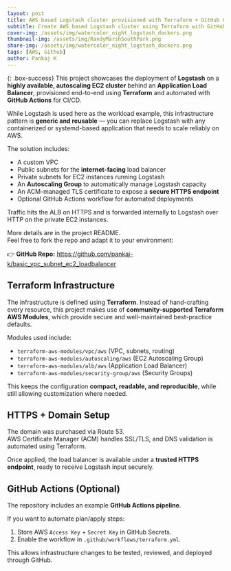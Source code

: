 ```yaml
---
layout: post
title: AWS based Logstash cluster provisioned with Terraform + GitHub CI/CD
subtitle: Create AWS based Logstash cluster using Terraform with GitHub for CI/CD
cover-img: /assets/img/watercolor_night_logstash_dockers.png
thumbnail-img: /assets/img/RandyMarshSouthPark.png
share-img: /assets/img/watercolor_night_logstash_dockers.png
tags: [AWS, Github]
author: Pankaj K
---
```


{: .box-success}
This project showcases the deployment of **Logstash** on a **highly available, autoscaling EC2 cluster** behind an **Application Load Balancer**, provisioned end-to-end using **Terraform** and automated with **GitHub Actions** for CI/CD.

While Logstash is used here as the workload example, this infrastructure pattern is **generic and reusable** — you can replace Logstash with any containerized or systemd-based application that needs to scale reliably on AWS.

The solution includes:

- A custom VPC
- Public subnets for the **internet-facing** load balancer
- Private subnets for EC2 instances running Logstash
- An **Autoscaling Group** to automatically manage Logstash capacity
- An ACM-managed TLS certificate to expose a **secure HTTPS endpoint**
- Optional GitHub Actions workflow for automated deployments

Traffic hits the ALB on HTTPS and is forwarded internally to Logstash over HTTP on the private EC2 instances.

More details are in the project README.  
Feel free to fork the repo and adapt it to your environment:

👉 **GitHub Repo:** https://github.com/pankaj-k/basic_vpc_subnet_ec2_loadbalancer


## Terraform Infrastructure

The infrastructure is defined using **Terraform**. Instead of hand-crafting every resource, this project makes use of **community-supported Terraform AWS Modules**, which provide secure and well-maintained best-practice defaults.

Modules used include:

- `terraform-aws-modules/vpc/aws` (VPC, subnets, routing)
- `terraform-aws-modules/autoscaling/aws` (EC2 Autoscaling Group)
- `terraform-aws-modules/alb/aws` (Application Load Balancer)
- `terraform-aws-modules/security-group/aws` (Security Groups)

This keeps the configuration **compact, readable, and reproducible**, while still allowing customization where needed.


## HTTPS + Domain Setup

The domain was purchased via Route 53.  
AWS Certificate Manager (ACM) handles SSL/TLS, and DNS validation is automated using Terraform.

Once applied, the load balancer is available under a **trusted HTTPS endpoint**, ready to receive Logstash input securely.


## GitHub Actions (Optional)

The repository includes an example **GitHub Actions pipeline**.

If you want to automate plan/apply steps:

1. Store AWS `Access Key` + `Secret Key` in GitHub Secrets.
2. Enable the workflow in `.github/workflows/terraform.yml`.

This allows infrastructure changes to be tested, reviewed, and deployed through GitHub.
